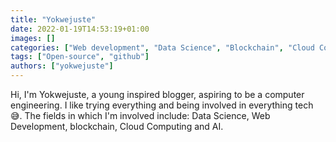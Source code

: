 ```yaml
---
title: "Yokwejuste"
date: 2022-01-19T14:53:19+01:00
images: []
categories: ["Web development", "Data Science", "Blockchain", "Cloud Computing"]
tags: ["Open-source", "github"]
authors: ["yokwejuste"]
---
```

Hi, I'm Yokwejuste, a young inspired blogger, aspiring to be a computer engineering. I like trying everything and being involved in everything tech 😅.
The fields in which I'm involved include: Data Science, Web Development, blockchain, Cloud Computing and AI.
